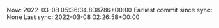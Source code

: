 Now: 2022-03-08 05:36:34.808786+00:00 Earliest commit since sync: None Last sync: 2022-03-08 02:26:58+00:00
